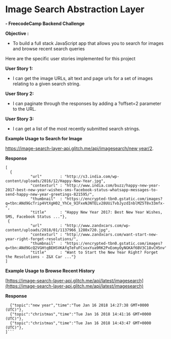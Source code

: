 Image Search Abstraction Layer
=================================

****- FreecodeCamp Backend Challenge****

**Objective :**

- To build a full stack JavaScript app that allows you to search for images and browse recent search queries

Here are the specific user stories implemented for this project

**User Story 1:**

- I can get the image URLs, alt text and page urls for a set of images relating to a given search string.

**User Story 2:**

- I can paginate through the responses by adding a ?offset=2 parameter to the URL.

**User Story 3:**

- I can get a list of the most recently submitted search strings.

**Example Usage to Search for Image**

 [https://image-search-layer-api.glitch.me/api/imagesearch/new year/2](https://image-search-layer-api.glitch.me/api/imagesearch/new%20year/2).

**Response**

   ```
   [
     {
              "url"        : "http://s3.india.com/wp-content/uploads/2016/12/Happy-New-Year.jpg",
              "contexturl" : "http://www.india.com/buzz/happy-new-year-2017-best-new-year-wishes-sms-facebook-status-whatsapp-messages-to-send-happy-new-year-greetings-821595/",
              "thumbnail"  : "https://encrypted-tbn0.gstatic.com/images?q=tbn:ANd9GcTrip4VtXgH02_YhCe_9IFxeNJNTELv28UUiTvbJyzdInblMZ5T8v33mfx-",
              "title"      : "Happy New Year 2017: Best New Year Wishes, SMS, Facebook Status ..."},
    {
              "url"        : "http://www.zandxcars.com/wp-content/uploads/2018/01/1137966_1280x720.jpg",
              "contexturl" : "http://www.zandxcars.com/want-start-new-year-right-forget-resolutions/",
              "thumbnail"  : "https://encrypted-tbn0.gstatic.com/images?q=tbn:ANd9GcQ2VGHtqBEHSVKAfqTeFuFCsoxYua9RK2PxEomyOyNGKAf6BV3C18vCH5nv",
              "title"      : "Want to Start the New Year Right? Forget the Resolutions - Z&X Car ..."}
  ]
  
  ```
          
      
**Example Usage to Browse Recent History**

[https://image-search-layer-api.glitch.me/api/latest/imagesearch](https://image-search-layer-api.glitch.me/api/latest/imagesearch)

**Response**
        
   ```[
     {"topic":"new year","time":"Tue Jan 16 2018 14:27:38 GMT+0000 (UTC)"},
     {"topic":"christmas","time":"Tue Jan 16 2018 14:41:16 GMT+0000 (UTC)"},
     {"topic":"christmas","time":"Tue Jan 16 2018 14:43:47 GMT+0000 (UTC)"},
   ]```
        